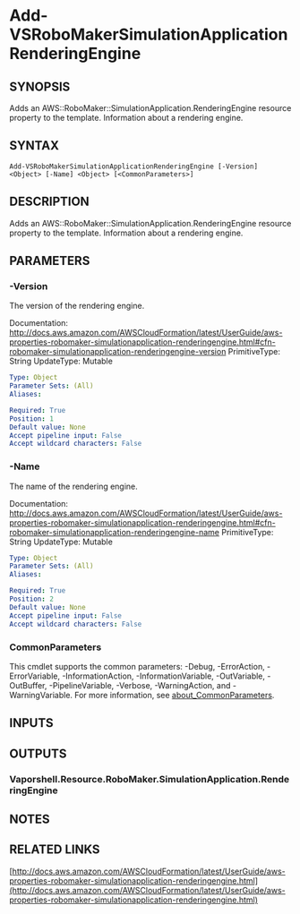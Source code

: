 # Add-VSRoboMakerSimulationApplicationRenderingEngine

## SYNOPSIS
Adds an AWS::RoboMaker::SimulationApplication.RenderingEngine resource property to the template.
Information about a rendering engine.

## SYNTAX

```
Add-VSRoboMakerSimulationApplicationRenderingEngine [-Version] <Object> [-Name] <Object> [<CommonParameters>]
```

## DESCRIPTION
Adds an AWS::RoboMaker::SimulationApplication.RenderingEngine resource property to the template.
Information about a rendering engine.

## PARAMETERS

### -Version
The version of the rendering engine.

Documentation: http://docs.aws.amazon.com/AWSCloudFormation/latest/UserGuide/aws-properties-robomaker-simulationapplication-renderingengine.html#cfn-robomaker-simulationapplication-renderingengine-version
PrimitiveType: String
UpdateType: Mutable

```yaml
Type: Object
Parameter Sets: (All)
Aliases:

Required: True
Position: 1
Default value: None
Accept pipeline input: False
Accept wildcard characters: False
```

### -Name
The name of the rendering engine.

Documentation: http://docs.aws.amazon.com/AWSCloudFormation/latest/UserGuide/aws-properties-robomaker-simulationapplication-renderingengine.html#cfn-robomaker-simulationapplication-renderingengine-name
PrimitiveType: String
UpdateType: Mutable

```yaml
Type: Object
Parameter Sets: (All)
Aliases:

Required: True
Position: 2
Default value: None
Accept pipeline input: False
Accept wildcard characters: False
```

### CommonParameters
This cmdlet supports the common parameters: -Debug, -ErrorAction, -ErrorVariable, -InformationAction, -InformationVariable, -OutVariable, -OutBuffer, -PipelineVariable, -Verbose, -WarningAction, and -WarningVariable. For more information, see [about_CommonParameters](http://go.microsoft.com/fwlink/?LinkID=113216).

## INPUTS

## OUTPUTS

### Vaporshell.Resource.RoboMaker.SimulationApplication.RenderingEngine
## NOTES

## RELATED LINKS

[http://docs.aws.amazon.com/AWSCloudFormation/latest/UserGuide/aws-properties-robomaker-simulationapplication-renderingengine.html](http://docs.aws.amazon.com/AWSCloudFormation/latest/UserGuide/aws-properties-robomaker-simulationapplication-renderingengine.html)

